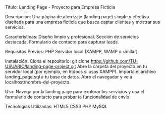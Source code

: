 Título:
Landing Page - Proyecto para Empresa Ficticia

Descripción:
Una página de aterrizaje (landing page) simple y efectiva diseñada para una empresa ficticia que busca captar clientes y mostrar sus servicios.

Características:
Diseño limpio y profesional.
Sección de servicios destacada.
Formulario de contacto para capturar leads.

Requisitos Previos:
PHP
Servidor local (XAMPP, WAMP o similar)

Instalación:
Clona el repositorio:
git clone https://github.com/TU-USUARIO/landing-page-project.git
Abre la carpeta del proyecto en tu servidor local (por ejemplo, en htdocs si usas XAMPP).
Importa el archivo landing_page.sql a tu base de datos.
Abre el navegador y ve a localhost/nombre-del-proyecto.

Uso:
Navega por la landing page para explorar los servicios y usa el formulario de contacto para probar la funcionalidad de envío.

Tecnologías Utilizadas:
HTML5
CSS3
PHP
MySQL
